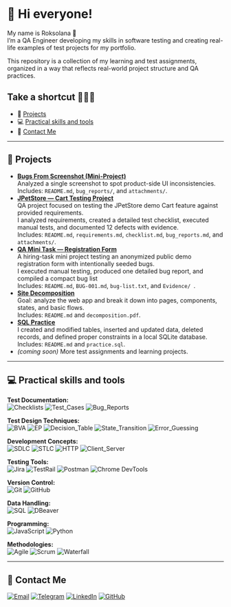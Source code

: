 # 👋  Hi everyone!

My name is Roksolana 👩   
I’m a QA Engineer developing my skills in software testing and creating real-life examples of test projects for my portfolio.  

This repository is a collection of my learning and test assignments, organized in a way that reflects real-world project structure and QA practices.


## Take a shortcut 🏃‍♀️‍➡️
 - 📁 [Projects](#-projects)
 - 💻 [Practical skills and tools](#-practical-skills-and-tools)
 - 📲 [Contact Me](#-contact-me)

---

## 📁 Projects
- **[Bugs From Screenshot (Mini-Project)](https://github.com/Roksolana-K/qa-portfolio/tree/main/bugs-from-screenshot)**   
  Analyzed a single screenshot to spot product-side UI inconsistencies.   
  Includes: `README.md`, `bug_reports/`, and `attachments/`.
- **[JPetStore — Cart Testing Project](https://github.com/Roksolana-K/manual-qa-portfolio/tree/main/jpetstore-cart-testing)**  
  QA project focused on testing the JPetStore demo Cart feature against provided requirements.   
  I analyzed requirements, created a detailed test checklist, executed manual tests, and documented 12 defects with evidence.  
  Includes: `README.md`, `requirements.md`, `checklist.md`, `bug_reports.md`, and `attachments/`.
- **[QA Mini Task — Registration Form](./qa-mini-task-registration-form)**  
  A hiring-task mini project testing an anonymized public demo registration form with intentionally seeded bugs.    
  I executed manual testing, produced one detailed bug report, and compiled a compact bug list   
  Includes: `README.md`, `BUG-001.md`, `bug-list.txt`, and `Evidence/ `.
- **[Site Decomposition](https://github.com/Roksolana-K/qa-portfolio/tree/main/site-decomposition)**    
  Goal: analyze the web app and break it down into pages, components, states, and basic flows.    
  Includes: `README.md` and `decomposition.pdf`.
- **[SQL Practice](https://github.com/Roksolana-K/qa-portfolio/tree/main/sql-practice)**    
  I created and modified tables, inserted and updated data, deleted records, and defined proper constraints in a local SQLite database.
  Includes: `README.md` and `practice.sql`.
- *(coming soon)* More test assignments and learning projects.

---

## 💻 Practical skills and tools
**Test Documentation:**  
![Checklists](https://img.shields.io/badge/-Checklists-303134?style=for-the-badge)
![Test_Cases](https://img.shields.io/badge/-Test_Cases-303134?style=for-the-badge)
![Bug_Reports](https://img.shields.io/badge/-Bug_Reports-303134?style=for-the-badge)

**Test Design Techniques:**  
![BVA](https://img.shields.io/badge/-Boundary_Value_Analysis-303134?style=for-the-badge)
![EP](https://img.shields.io/badge/-Equivalence_Partitioning-303134?style=for-the-badge)
![Decision_Table](https://img.shields.io/badge/-Decision_Table-303134?style=for-the-badge)
![State_Transition](https://img.shields.io/badge/-State_Transition-303134?style=for-the-badge)
![Error_Guessing](https://img.shields.io/badge/-Error_Guessing-303134?style=for-the-badge)

**Development Concepts:**  
![SDLC](https://img.shields.io/badge/-SDLC-303134?style=for-the-badge)
![STLC](https://img.shields.io/badge/-STLC-303134?style=for-the-badge)
![HTTP](https://img.shields.io/badge/-HTTP_Methods-303134?style=for-the-badge)
![Client_Server](https://img.shields.io/badge/-Client_Server_Model-303134?style=for-the-badge)

**Testing Tools:**   
![Jira](https://img.shields.io/badge/-Jira-303134?style=for-the-badge&logo=jira&logoColor=0052CC)
![TestRail](https://img.shields.io/badge/-TestRail-303134?style=for-the-badge&logo=testrail&logoColor=65c179)
![Postman](https://img.shields.io/badge/-Postman-303134?style=for-the-badge&logo=postman&logoColor=fd6c35)
![Chrome DevTools](https://img.shields.io/badge/-Chrome_DevTools-303134?style=for-the-badge&logo=googlechrome&logoColor=2879ff)   

**Version Control:**   
![Git](https://img.shields.io/badge/-Git-303134?style=for-the-badge&logo=git&logoColor=f25037)
![GitHub](https://img.shields.io/badge/-GitHub-303134?style=for-the-badge&logo=github&logoColor=white)

**Data Handling:**  
![SQL](https://img.shields.io/badge/-SQL-303134?style=for-the-badge&logo=sqlite&logoColor=4287f5)
![DBeaver](https://img.shields.io/badge/-DBeaver-303134?style=for-the-badge&logo=dbeaver&logoColor=3f8e6f)

**Programming:**  
![JavaScript](https://img.shields.io/badge/-JavaScript(basics)-303134?style=for-the-badge&logo=javascript&logoColor=f7df1e)
![Python](https://img.shields.io/badge/-Python(basics)-303134?style=for-the-badge&logo=python&logoColor=3878ae)


**Methodologies:**  
![Agile](https://img.shields.io/badge/-Agile-303134?style=for-the-badge)
![Scrum](https://img.shields.io/badge/-Scrum-303134?style=for-the-badge)
![Waterfall](https://img.shields.io/badge/-Waterfall-303134?style=for-the-badge)




---

## 📲 Contact Me
[![Email](https://img.shields.io/badge/-Email-303134?style=for-the-badge&logo=gmail&logoColor=ec4235)](mailto:roksolanaa.kalinska@gmail.com)
[![Telegram](https://img.shields.io/badge/-Telegram-303134?style=for-the-badge&logo=telegram&logoColor=2b82b9)](https://t.me/La_lanaaa)
[![LinkedIn](https://img.shields.io/badge/-LinkedIn-303134?style=for-the-badge&logo=linkedin&logoColor=0066c8)](https://www.linkedin.com/in/roksolanaak/)
[![GitHub](https://img.shields.io/badge/-GitHub-303134?style=for-the-badge&logo=github&logoColor=whithe)](https://github.com/Roksolana-K)

